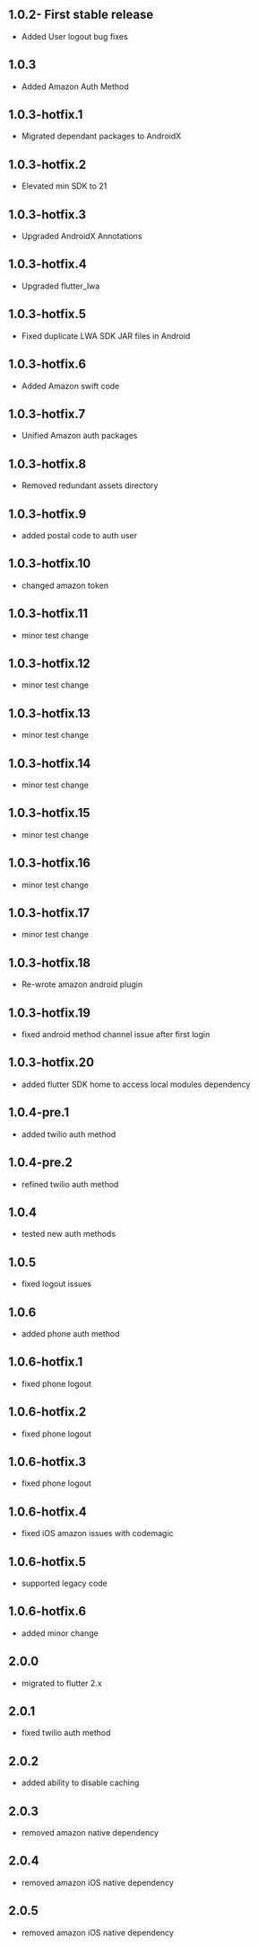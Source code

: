 ## 1.0.2- First stable release

* Added User logout bug fixes

## 1.0.3

* Added Amazon Auth Method

## 1.0.3-hotfix.1

* Migrated dependant packages to AndroidX

## 1.0.3-hotfix.2

* Elevated min SDK to 21

## 1.0.3-hotfix.3

* Upgraded AndroidX Annotations

## 1.0.3-hotfix.4

* Upgraded flutter_lwa

## 1.0.3-hotfix.5

* Fixed duplicate LWA SDK JAR files in Android

## 1.0.3-hotfix.6

* Added Amazon swift code

## 1.0.3-hotfix.7

* Unified Amazon auth packages

## 1.0.3-hotfix.8

* Removed redundant assets directory

## 1.0.3-hotfix.9

* added postal code to auth user

## 1.0.3-hotfix.10

* changed amazon token

## 1.0.3-hotfix.11

* minor test change

## 1.0.3-hotfix.12

* minor test change

## 1.0.3-hotfix.13

* minor test change

## 1.0.3-hotfix.14

* minor test change

## 1.0.3-hotfix.15

* minor test change

## 1.0.3-hotfix.16

* minor test change

## 1.0.3-hotfix.17

* minor test change

## 1.0.3-hotfix.18

* Re-wrote amazon android plugin

## 1.0.3-hotfix.19

* fixed android method channel issue after first login

## 1.0.3-hotfix.20

* added flutter SDK home to access local modules dependency

## 1.0.4-pre.1

* added twilio auth method

## 1.0.4-pre.2

* refined twilio auth method

## 1.0.4

* tested new auth methods

## 1.0.5

* fixed logout issues

## 1.0.6

* added phone auth method

## 1.0.6-hotfix.1

* fixed phone logout

## 1.0.6-hotfix.2

* fixed phone logout

## 1.0.6-hotfix.3

* fixed phone logout

## 1.0.6-hotfix.4

* fixed iOS amazon issues with codemagic

## 1.0.6-hotfix.5

* supported legacy code

## 1.0.6-hotfix.6

* added minor change

## 2.0.0

* migrated to flutter 2.x

## 2.0.1

* fixed twilio auth method

## 2.0.2

* added ability to disable caching

## 2.0.3

* removed amazon native dependency

## 2.0.4

* removed amazon iOS native dependency

## 2.0.5

* removed amazon iOS native dependency